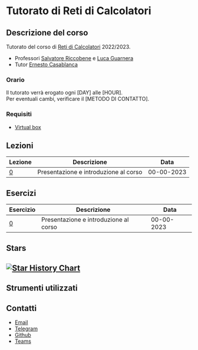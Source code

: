 # Tutorato di Reti di Calcolatori

<!-- New section -->

## Descrizione del corso

Tutorato del corso di [Reti di Calcolatori](http://web.dmi.unict.it/corsi/l-31/insegnamenti?seuid=EF0D54F4-9429-4853-A10C-355A2FD9C3A1) 2022/2023.

- Professori [Salvatore Riccobene](http://web.dmi.unict.it/corsi/l-31/docenti/salvatore.antonio.riccobene) e [Luca Guarnera](http://web.dmi.unict.it/docenti/luca.guarnera)
- Tutor [Ernesto Casablanca](https://github.com/TendTo)

<!-- New subsection -->

### Orario

Il tutorato verrà erogato ogni [DAY] alle [HOUR].  
Per eventuali cambi, verificare il [METODO DI CONTATTO].

<!-- New subsection -->

### Requisiti

- [Virtual box](https://www.virtualbox.org/)

<!-- New section -->

## Lezioni

| Lezione | Descrizione                           | Data       |
| ------- | ------------------------------------- | ---------- |
| [0](https://tendto.github.io/Tutorato-Reti-di-Calcolatori/0-Introduzione)   | Presentazione e introduzione al corso | 00-00-2023 |

<!-- New section -->

## Esercizi

| Esercizio | Descrizione                           | Data       |
| --------- | ------------------------------------- | ---------- |
| [0]()     | Presentazione e introduzione al corso | 00-00-2023 |

<!-- New section -->

## Stars

## [![Star History Chart](https://api.star-history.com/svg?repos=TendTo/Tutorato-Reti-di-Calcolatori&type=Date)](https://star-history.com/#TendTo/Tutorato-Reti-di-Calcolatori&Date)

<!-- New section -->

## Strumenti utilizzati

<!-- New section -->

## Contatti

- [Email](mailto:casablancaernesto@gmail.com)
- [Telegram](https://t.me/TendTo)
- [Github](https://github.com/TendTo)
- [Teams]()
